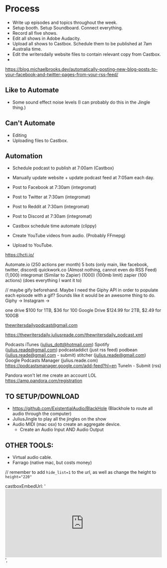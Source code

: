 # Process

+ Write up episodes and topics throughout the week.
+ Setup booth. Setup Soundboard. Connect everything.
+ Record all five shows.
+ Edit all shows in Adobe Audacity.
+ Upload all shows to Castbox. Schedule them to be published at 7am Australia time.
+ Edit the writersdaily website files to contain relevant copy from Castbox.
+

https://blog.michaelbrooks.dev/automatically-posting-new-blog-posts-to-your-facebook-and-twitter-pages-from-your-rss-feed/

## Like to Automate
+ Some sound effect noise levels (I can probably do this in the Jingle thing.)

## Can't Automate

+ Editing
+ Uploading files to Castbox.

## Automation

+ Schedule podcast to publish at 7:00am (Castbox)
+ Manually update website + update podcast feed at 7:05am each day.
+ Post to Facebook at 7:30am (integromat)
+ Post to Twitter at 7:30am (integromat)
+ Post to Reddit at 7:30am (integromat)
+ Post to Discord at 7:30am (integromat)

+ Castbox schedule time automate (clippy)

+ Create YouTube videos from audio. (Probably FFmepg)
+ Upload to YouTube.

https://hcti.io/

Automate.io (250 actions per month) 5 bots (only main, like facebook, twitter, discord)
quickwork.co (Almost nothing, cannot even do RSS Feed) (1,000)
integromat (Similar to Zapier) (1000) (100mb limit)
zapier (100 actions) (does everything I want it to)

// maybe gify beforehand. Maybe I need the Giphy API in order to populate each episode with a gif? Sounds like it would be an awesome thing to do.
Giphy -> Instagram ->

one drive $100 for 1TB, $36 for 100
Google Drive $124.99 for 2TB, $2.49 for 100GB



thewritersdailypodcast@gmail.com

https://thewritersdaily.juliusreade.com/thewritersdaily_podcast.xml

Podcasts iTunes (julius_dott@hotmail.com)
Spotify (julius.reade@gmail.com)
podcastaddict (just rss feed)
podbean (julius.reade@gmail.com - submit)
stitcher (julius.reade@gmail.com)
Google Podcasts Manager (julius.reade.com) https://podcastsmanager.google.com/add-feed?hl=en
TuneIn - Submit (rss)

Pandora won't let me create an account LOL https://amp.pandora.com/registration

## TO SETUP/DOWNLOAD

- https://github.com/ExistentialAudio/BlackHole (Blackhole to route all audio through the computer)
- JuliusJingle to play all the jingles on the show
- Audio MIDI (mac osx) to create an aggregate device.
  + Create an Audio Input AND Audio Output

## OTHER TOOLS:

- Virtual audio cable.
- Farrago (native mac, but costs money)

// remember to add `hide_list=1` to the url, as well as change the height to `height="220"`

  castboxEmbedUrl: '<iframe src="https://castbox.fm/app/castbox/player/id2852897/id267116287?v=8.22.9&autoplay=0&hide_list=1" frameborder="0" width="100%" height="220"></iframe>',
